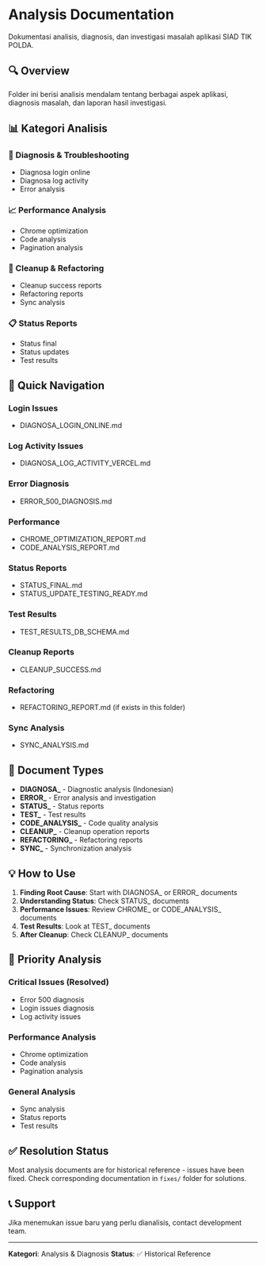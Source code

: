 # Analysis Documentation

Dokumentasi analisis, diagnosis, dan investigasi masalah aplikasi SIAD TIK POLDA.

## 🔍 Overview

Folder ini berisi analisis mendalam tentang berbagai aspek aplikasi, diagnosis masalah, dan laporan hasil investigasi.

## 📊 Kategori Analisis

### 🐛 Diagnosis & Troubleshooting
- Diagnosa login online
- Diagnosa log activity
- Error analysis

### 📈 Performance Analysis
- Chrome optimization
- Code analysis
- Pagination analysis

### 🧹 Cleanup & Refactoring
- Cleanup success reports
- Refactoring reports
- Sync analysis

### 📋 Status Reports
- Status final
- Status updates
- Test results

## 🎯 Quick Navigation

### Login Issues
- DIAGNOSA_LOGIN_ONLINE.md

### Log Activity Issues
- DIAGNOSA_LOG_ACTIVITY_VERCEL.md

### Error Diagnosis
- ERROR_500_DIAGNOSIS.md

### Performance
- CHROME_OPTIMIZATION_REPORT.md
- CODE_ANALYSIS_REPORT.md

### Status Reports
- STATUS_FINAL.md
- STATUS_UPDATE_TESTING_READY.md

### Test Results
- TEST_RESULTS_DB_SCHEMA.md

### Cleanup Reports
- CLEANUP_SUCCESS.md

### Refactoring
- REFACTORING_REPORT.md (if exists in this folder)

### Sync Analysis
- SYNC_ANALYSIS.md

## 📝 Document Types

- **DIAGNOSA_** - Diagnostic analysis (Indonesian)
- **ERROR_** - Error analysis and investigation
- **STATUS_** - Status reports
- **TEST_** - Test results
- **CODE_ANALYSIS_** - Code quality analysis
- **CLEANUP_** - Cleanup operation reports
- **REFACTORING_** - Refactoring reports
- **SYNC_** - Synchronization analysis

## 💡 How to Use

1. **Finding Root Cause**: Start with DIAGNOSA_ or ERROR_ documents
2. **Understanding Status**: Check STATUS_ documents
3. **Performance Issues**: Review CHROME_ or CODE_ANALYSIS_ documents
4. **Test Results**: Look at TEST_ documents
5. **After Cleanup**: Check CLEANUP_ documents

## 🚨 Priority Analysis

### Critical Issues (Resolved)
- Error 500 diagnosis
- Login issues diagnosis
- Log activity issues

### Performance Analysis
- Chrome optimization
- Code analysis
- Pagination analysis

### General Analysis
- Sync analysis
- Status reports
- Test results

## ✅ Resolution Status

Most analysis documents are for historical reference - issues have been fixed.
Check corresponding documentation in `fixes/` folder for solutions.

## 📞 Support

Jika menemukan issue baru yang perlu dianalisis, contact development team.

---

**Kategori**: Analysis & Diagnosis
**Status**: ✅ Historical Reference
